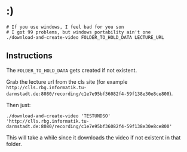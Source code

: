 # :)
```shell
# If you use windows, I feel bad for you son
# I got 99 problems, but windows portability ain't one
./download-and-create-video FOLDER_TO_HOLD_DATA LECTURE_URL
```
## Instructions
The `FOLDER_TO_HOLD_DATA` gets created if not existent.

Grab the lecture url from the cls site (for example `http://clls.rbg.informatik.tu-darmstadt.de:8080/recording/c1e7e95bf36082f4-59f138e30e8ce800`).

Then just:
```
./download-and-create-video 'TESTUNDSO' 'http://clls.rbg.informatik.tu-darmstadt.de:8080/recording/c1e7e95bf36082f4-59f138e30e8ce800'
```
This will take a while since it downloads the video if not existent in that folder.